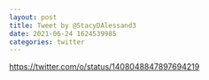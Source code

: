 ```yaml
--- 
layout: post 
title: Tweet by @StacyDAlessand3 
date: 2021-06-24 1624539985 
categories: twitter 
--- 
```

https://twitter.com/o/status/1408048847897694219